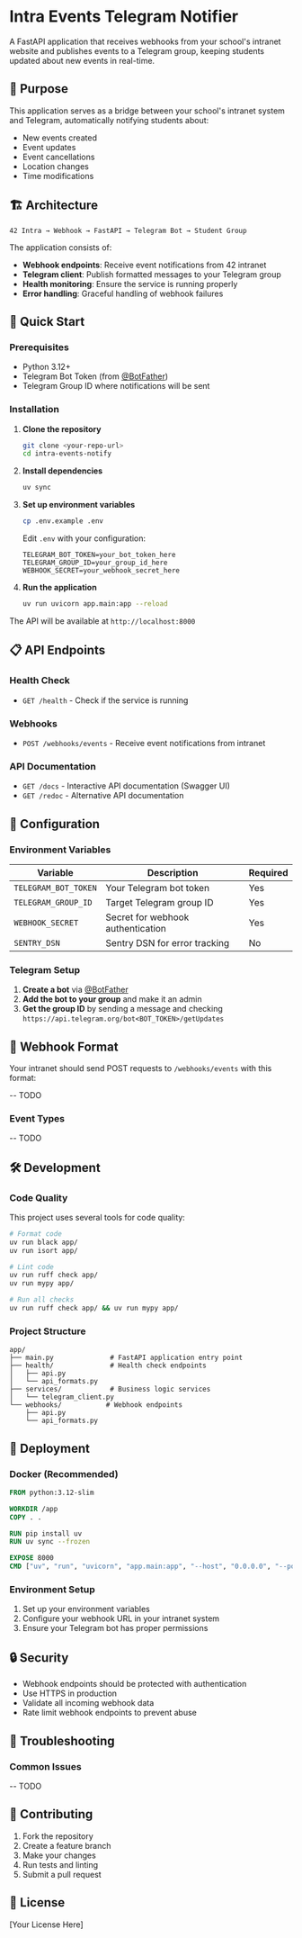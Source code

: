 # Intra Events Telegram Notifier

A FastAPI application that receives webhooks from your school's intranet website and publishes events to a Telegram group, keeping students updated about new events in real-time.

## 🎯 Purpose

This application serves as a bridge between your school's intranet system and Telegram, automatically notifying students about:
- New events created
- Event updates
- Event cancellations
- Location changes
- Time modifications

## 🏗️ Architecture

```
42 Intra → Webhook → FastAPI → Telegram Bot → Student Group
```

The application consists of:
- **Webhook endpoints**: Receive event notifications from 42 intranet
- **Telegram client**: Publish formatted messages to your Telegram group
- **Health monitoring**: Ensure the service is running properly
- **Error handling**: Graceful handling of webhook failures

## 🚀 Quick Start

### Prerequisites

- Python 3.12+
- Telegram Bot Token (from [@BotFather](https://t.me/botfather))
- Telegram Group ID where notifications will be sent

### Installation

1. **Clone the repository**
   ```bash
   git clone <your-repo-url>
   cd intra-events-notify
   ```

2. **Install dependencies**
   ```bash
   uv sync
   ```

3. **Set up environment variables**
   ```bash
   cp .env.example .env
   ```
   
   Edit `.env` with your configuration:
   ```env
   TELEGRAM_BOT_TOKEN=your_bot_token_here
   TELEGRAM_GROUP_ID=your_group_id_here
   WEBHOOK_SECRET=your_webhook_secret_here
   ```

4. **Run the application**
   ```bash
   uv run uvicorn app.main:app --reload
   ```

The API will be available at `http://localhost:8000`

## 📋 API Endpoints

### Health Check
- `GET /health` - Check if the service is running

### Webhooks
- `POST /webhooks/events` - Receive event notifications from intranet

### API Documentation
- `GET /docs` - Interactive API documentation (Swagger UI)
- `GET /redoc` - Alternative API documentation

## 🔧 Configuration

### Environment Variables

| Variable | Description | Required |
|----------|-------------|----------|
| `TELEGRAM_BOT_TOKEN` | Your Telegram bot token | Yes |
| `TELEGRAM_GROUP_ID` | Target Telegram group ID | Yes |
| `WEBHOOK_SECRET` | Secret for webhook authentication | Yes |
| `SENTRY_DSN` | Sentry DSN for error tracking | No |

### Telegram Setup

1. **Create a bot** via [@BotFather](https://t.me/botfather)
2. **Add the bot to your group** and make it an admin
3. **Get the group ID** by sending a message and checking `https://api.telegram.org/bot<BOT_TOKEN>/getUpdates`

## 📝 Webhook Format

Your intranet should send POST requests to `/webhooks/events` with this format:

-- TODO

### Event Types

-- TODO 
<!-- - `created` - New event
- `updated` - Event modified
- `deleted` - Event cancelled
- `reminder` - Event reminder -->

## 🛠️ Development

### Code Quality

This project uses several tools for code quality:

```bash
# Format code
uv run black app/
uv run isort app/

# Lint code
uv run ruff check app/
uv run mypy app/

# Run all checks
uv run ruff check app/ && uv run mypy app/
```

### Project Structure

```
app/
├── main.py              # FastAPI application entry point
├── health/              # Health check endpoints
│   ├── api.py
│   └── api_formats.py
├── services/            # Business logic services
│   └── telegram_client.py
└── webhooks/           # Webhook endpoints
    ├── api.py
    └── api_formats.py
```

## 🚀 Deployment

### Docker (Recommended)

```dockerfile
FROM python:3.12-slim

WORKDIR /app
COPY . .

RUN pip install uv
RUN uv sync --frozen

EXPOSE 8000
CMD ["uv", "run", "uvicorn", "app.main:app", "--host", "0.0.0.0", "--port", "8000"]
```

### Environment Setup

1. Set up your environment variables
2. Configure your webhook URL in your intranet system
3. Ensure your Telegram bot has proper permissions

## 🔒 Security

- Webhook endpoints should be protected with authentication
- Use HTTPS in production
- Validate all incoming webhook data
- Rate limit webhook endpoints to prevent abuse

## 🐛 Troubleshooting

### Common Issues

-- TODO 

## 🤝 Contributing

1. Fork the repository
2. Create a feature branch
3. Make your changes
4. Run tests and linting
5. Submit a pull request

## 📄 License

[Your License Here]
